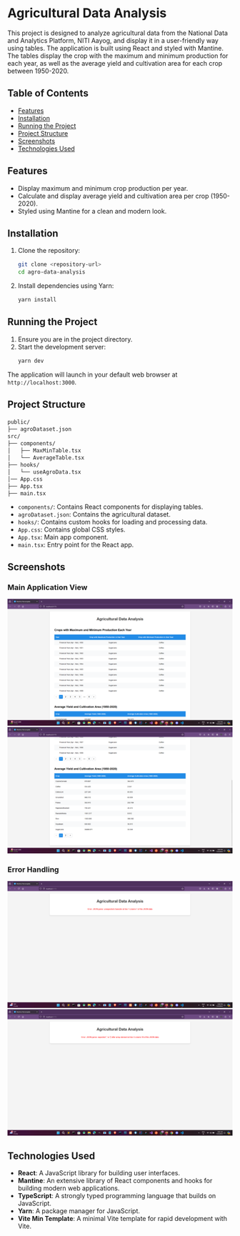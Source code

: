 
# Agricultural Data Analysis

This project is designed to analyze agricultural data from the National Data and Analytics Platform, NITI Aayog, and display it in a user-friendly way using tables. The application is built using React and styled with Mantine. The tables display the crop with the maximum and minimum production for each year, as well as the average yield and cultivation area for each crop between 1950-2020.

## Table of Contents

- [Features](#features)
- [Installation](#installation)
- [Running the Project](#running-the-project)
- [Project Structure](#project-structure)
- [Screenshots](#screenshots)
- [Technologies Used](#technologies-used)


## Features

- Display maximum and minimum crop production per year.
- Calculate and display average yield and cultivation area per crop (1950-2020).
- Styled using Mantine for a clean and modern look.

## Installation

1. Clone the repository:
   ```bash
   git clone <repository-url>
   cd agro-data-analysis
   ```

2. Install dependencies using Yarn:
   ```bash
   yarn install
   ```

## Running the Project

1. Ensure you are in the project directory.
2. Start the development server:
   ```bash
   yarn dev
   ```

The application will launch in your default web browser at `http://localhost:3000`.

## Project Structure

```
public/
├── agroDataset.json
src/
├── components/
│   ├── MaxMinTable.tsx
│   └── AverageTable.tsx
├── hooks/
│   └── useAgroData.tsx
│── App.css
├── App.tsx
├── main.tsx
```

- `components/`: Contains React components for displaying tables.
- `agroDataset.json`: Contains the agricultural dataset.
- `hooks/`: Contains custom hooks for loading and processing data.
- `App.css`: Contains global CSS styles.
- `App.tsx`: Main app component.
- `main.tsx`: Entry point for the React app.

## Screenshots

### Main Application View
![alt text](image-1.png)
![alt text](image-2.png)

### Error Handling
![alt text](image-3.png)
![alt text](image-4.png)


## Technologies Used

- **React**: A JavaScript library for building user interfaces.
- **Mantine**: An extensive library of React components and hooks for building modern web applications.
- **TypeScript**: A strongly typed programming language that builds on JavaScript.
- **Yarn**: A package manager for JavaScript.
- **Vite Min Template**: A minimal Vite template for rapid development with Vite.